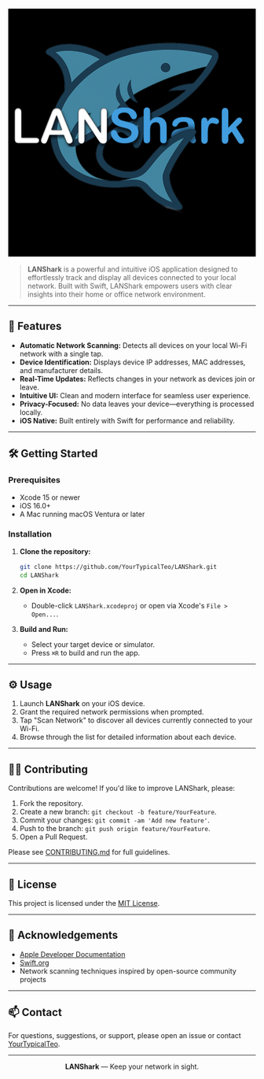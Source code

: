 ![LANShark Logo](LANShark/Assets.xcassets/logo.png)

> **LANShark** is a powerful and intuitive iOS application designed to effortlessly track and display all devices connected to your local network. Built with Swift, LANShark empowers users with clear insights into their home or office network environment.

---

## 🚀 Features

- **Automatic Network Scanning:** Detects all devices on your local Wi-Fi network with a single tap.
- **Device Identification:** Displays device IP addresses, MAC addresses, and manufacturer details.
- **Real-Time Updates:** Reflects changes in your network as devices join or leave.
- **Intuitive UI:** Clean and modern interface for seamless user experience.
- **Privacy-Focused:** No data leaves your device—everything is processed locally.
- **iOS Native:** Built entirely with Swift for performance and reliability.

---

## 🛠️ Getting Started

### Prerequisites

- Xcode 15 or newer
- iOS 16.0+
- A Mac running macOS Ventura or later

### Installation

1. **Clone the repository:**
   ```sh
   git clone https://github.com/YourTypicalTeo/LANShark.git
   cd LANShark
   ```

2. **Open in Xcode:**
   - Double-click `LANShark.xcodeproj` or open via Xcode's `File > Open...`.

3. **Build and Run:**
   - Select your target device or simulator.
   - Press `⌘R` to build and run the app.

---

## ⚙️ Usage

1. Launch **LANShark** on your iOS device.
2. Grant the required network permissions when prompted.
3. Tap "Scan Network" to discover all devices currently connected to your Wi-Fi.
4. Browse through the list for detailed information about each device.

---

## 🧑‍💻 Contributing

Contributions are welcome! If you'd like to improve LANShark, please:

1. Fork the repository.
2. Create a new branch: `git checkout -b feature/YourFeature`.
3. Commit your changes: `git commit -am 'Add new feature'`.
4. Push to the branch: `git push origin feature/YourFeature`.
5. Open a Pull Request.

Please see [CONTRIBUTING.md](CONTRIBUTING.md) for full guidelines.

---

## 📝 License

This project is licensed under the [MIT License](LICENSE).

---

## 🙏 Acknowledgements

- [Apple Developer Documentation](https://developer.apple.com/documentation/)
- [Swift.org](https://www.swift.org/)
- Network scanning techniques inspired by open-source community projects

---

## 📫 Contact

For questions, suggestions, or support, please open an issue or contact [YourTypicalTeo](https://github.com/YourTypicalTeo).

---

<p align="center">
  <b>LANShark</b> &mdash; Keep your network in sight.
</p>
